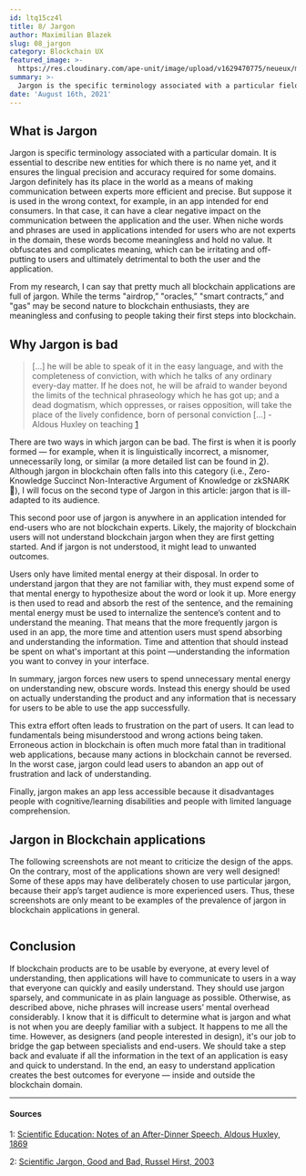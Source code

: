 ```yaml
---
id: ltq15cz4l
title: 8/ Jargon
author: Maximilian Blazek
slug: 08_jargon
category: Blockchain UX
featured_image: >-
  https://res.cloudinary.com/ape-unit/image/upload/v1629470775/neueux/media/articles/Frame%202043.png
summary: >-
  Jargon is the specific terminology associated with a particular field or area of activity. It is [well documented](https://doi.org/10.2190%2FJ8JJ-4YD0-4R00-G5N0) that jargon can have a negative impact on communication between professionals and laypeople. When niche words and phrases are used in applications that are intended for first time users, these unfamiliar words become meaningless jargon that provides no value. It clouds and complicates meaning, which is irritating and alienating to users, with potentially harmful consequences to all parties.
date: 'August 16th, 2021'
---
```


## What is Jargon

Jargon is specific terminology associated with a particular domain. It is essential to describe new entities for which there is no name yet, and it ensures the lingual precision and accuracy required for some domains. Jargon definitely has its place in the world as a means of making communication between experts more efficient and precise. But suppose it is used in the wrong context, for example, in an app intended for end consumers. In that case, it can have a clear negative impact on the communication between the application and the user. When niche words and phrases are used in applications intended for users who are not experts in the domain, these words become meaningless and hold no value. It obfuscates and complicates meaning, which can be irritating and off-putting to users and ultimately detrimental to both the user and the application.

From my research, I can say that pretty much all blockchain applications are full of jargon. While the terms "airdrop,” "oracles,” "smart contracts,” and "gas" may be second nature to blockchain enthusiasts, they are meaningless and confusing to people taking their first steps into blockchain.

## Why Jargon is bad

> [...] he will be able to speak of it in the easy language, and with the completeness of conviction, with which he talks of any ordinary every-day matter. If he does not, he will be afraid to wander beyond the limits of the technical phraseology which he has got up; and a dead dogmatism, which oppresses, or raises opposition, will take the place of the lively confidence, born of personal conviction [...] - Aldous Huxley on teaching [1](#1)

There are two ways in which jargon can be bad. The first is when it is poorly formed — for example, when it is linguistically incorrect, a misnomer, unnecessarily long, or similar (a more detailed list can be found in [2](#2)). Although jargon in blockchain often falls into this category (i.e., Zero-Knowledge Succinct Non-Interactive Argument of Knowledge or zkSNARK 👀), I will focus on the second type of Jargon in this article: jargon that is ill-adapted to its audience.

This second poor use of jargon is anywhere in an application intended for end-users who are not blockchain experts. Likely, the majority of blockchain users will not understand blockchain jargon when they are first getting started. And if jargon is not understood, it might lead to unwanted outcomes.

Users only have limited mental energy at their disposal. In order to understand jargon that they are not familiar with, they must expend some of that mental energy to hypothesize about the word or look it up. More energy is then used to read and absorb the rest of the sentence, and the remaining mental energy must be used to internalize the sentence’s content and to understand the meaning. That means that the more frequently jargon is used in an app, the more time and attention users must spend absorbing and understanding the information. Time and attention that should instead be spent on what's important at this point —understanding the information you want to convey in your interface.

In summary, jargon forces new users to spend unnecessary mental energy on understanding new, obscure words. Instead this energy should be used on actually understanding the product and any information that is necessary for users to be able to use the app successfully.

This extra effort often leads to frustration on the part of users. It can lead to fundamentals being misunderstood and wrong actions being taken. Erroneous action in blockchain is often much more fatal than in traditional web applications, because many actions in blockchain cannot be reversed. In the worst case, jargon could lead users to abandon an app out of frustration and lack of understanding.

Finally, jargon makes an app less accessible because it disadvantages people with cognitive/learning disabilities and people with limited language comprehension.

## Jargon in Blockchain applications

The following screenshots are not meant to criticize the design of the apps. On the contrary, most of the applications shown are very well designed! Some of these apps may have deliberately chosen to use particular jargon, because their app’s target audience is more experienced users. Thus, these screenshots are only meant to be examples of the prevalence of jargon in blockchain applications in general.

<div class="article-grid">
  <div class="article-grid-span-3"><img src="https://res.cloudinary.com/ape-unit/image/upload/v1629991540/neueux/media/articles/image10.jpg" alt=""></div>
  <div class="article-grid-span-1"><img src="https://res.cloudinary.com/ape-unit/image/upload/v1629991537/neueux/media/articles/image5.jpg" alt=""></div>
  <div class="article-grid-span-1"><img src="https://res.cloudinary.com/ape-unit/image/upload/v1629991536/neueux/media/articles/image4.jpg" alt=""></div>
  <div class="article-grid-span-1"><img src="https://res.cloudinary.com/ape-unit/image/upload/v1629991535/neueux/media/articles/image1.jpg" alt=""></div>
  <div class="article-grid-span-3"><img src="https://res.cloudinary.com/ape-unit/image/upload/v1629991539/neueux/media/articles/image9.jpg" alt=""></div>
  <div class="article-grid-span-3"><img src="https://res.cloudinary.com/ape-unit/image/upload/v1629991538/neueux/media/articles/image8.jpg" alt=""></div>
  <div class="article-grid-span-1"><img src="https://res.cloudinary.com/ape-unit/image/upload/v1629991534/neueux/media/articles/image.jpg" alt=""></div>
  <div class="article-grid-span-1"><img src="https://res.cloudinary.com/ape-unit/image/upload/v1629991581/neueux/media/articles/image3.png" alt=""></div>
</div>

## Conclusion

If blockchain products are to be usable by everyone, at every level of understanding, then applications will have to communicate to users in a way that everyone can quickly and easily understand. They should use jargon sparsely, and communicate in as plain language as possible. Otherwise, as described above, niche phrases will increase users’ mental overhead considerably. I know that it is difficult to determine what is jargon and what is not when you are deeply familiar with a subject. It happens to me all the time. However, as designers (and people interested in design), it's our job to bridge the gap between specialists and end-users. We should take a step back and evaluate if all the information in the text of an application is easy and quick to understand. In the end, an easy to understand application creates the best outcomes for everyone — inside and outside the blockchain domain.

***

#### Sources
1:  <a name="1" href="https://mathcs.clarku.edu/huxley/CE3/SciEd.html">Scientific Education: Notes of an After-Dinner Speech, Aldous Huxley, 1869</a>

2:  <a name="2" href="https://journals.sagepub.com/doi/10.2190/J8JJ-4YD0-4R00-G5N0">Scientific Jargon, Good and Bad, Russel Hirst, 2003</a>